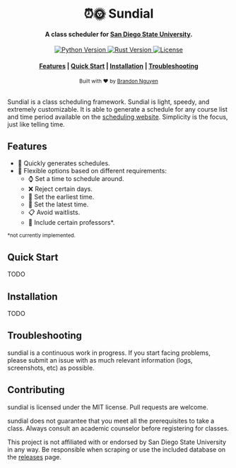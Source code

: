 <h1 align="center">
    ⏰🌞 Sundial
</h1>
<h4 align="center">
    A class scheduler for <a href="https://www.sdsu.edu/">San Diego State University</a>.
</h4>

<p align="center">
    <!-- Python Version -->
    <a href="https://www.python.org/downloads/">
        <img src="https://badgen.net/badge/python/3.8.3/?color=green" alt="Python Version" />
    </a>
    <a href="https://www.rust-lang.org/tools/install">
        <img src="https://badgen.net/badge/rust/1.44/?color=orange" alt="Rust Version" />
    </a>
    <a href="https://github.com/gnuyent/sundial/blob/master/LICENSE.md">
        <img src="https://badgen.net/badge/license/MIT/blue" alt="License" />
    </a>
</p>

<div align="center">
    <h4>
        <a href="#features">Features</a> |
        <a href="#quick-start">Quick Start</a> |
        <a href="#installation">Installation</a> |
        <a href="#troubleshooting">Troubleshooting</a>
    </h4>
</div>

<div align="center">
    <sub>Built with ❤ by <a href="https://github.com/gnuyent">Brandon Nguyen</a>
    </sub>
</div>
<br>

Sundial is a class scheduling framework. Sundial is light, speedy, and extremely customizable. It is
able to generate a schedule for any course list and time period available on the
[scheduling website](https://sunspot.sdsu.edu/schedule/search). Simplicity is the focus, just like telling time.

## Features
* 🏃 Quickly generates schedules.
* 🙆 Flexible options based on different requirements:
    * ⌚ Set a time to schedule around.
    * ❌ Reject certain days.
    * 🌄 Set the earliest time.
    * 🌙 Set the latest time.
    * 📋 Avoid waitlists.
    * 👩‍ Include certain professors*.

<small>*not currently implemented.</small>

## Quick Start
TODO

## Installation
TODO

## Troubleshooting
sundial is a continuous work in progress. If you start facing problems, please submit an issue with as much relevant
information (logs, screenshots, etc) as possible.

## Contributing
sundial is licensed under the MIT license. Pull requests are welcome.

sundial does not guarantee that you meet all the prerequisites to take a class. Always consult an academic counselor
before registering for classes.

This project is not affiliated with or endorsed by San Diego State University in any way. Be responsible when scraping
or use the included database on the [releases](https://github.com/gnuyent/sundial/releases) page.
